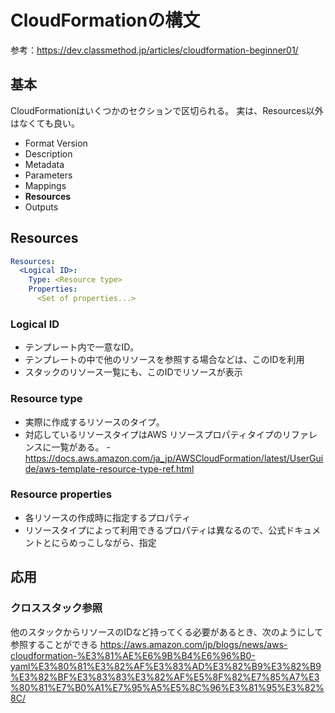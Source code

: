 # CloudFormationの構文

参考：<https://dev.classmethod.jp/articles/cloudformation-beginner01/>

## 基本

CloudFormationはいくつかのセクションで区切られる。
実は、Resources以外はなくても良い。

- Format Version
- Description
- Metadata
- Parameters
- Mappings
- **Resources**
- Outputs

## Resources

```yaml
Resources:
  <Logical ID>:
    Type: <Resource type>
    Properties:
      <Set of properties...>
```

### Logical ID

- テンプレート内で一意なID。
- テンプレートの中で他のリソースを参照する場合などは、このIDを利用
- スタックのリソース一覧にも、このIDでリソースが表示

### Resource type

- 実際に作成するリソースのタイプ。
- 対応しているリソースタイプはAWS リソースプロパティタイプのリファレンスに一覧がある。
-　<https://docs.aws.amazon.com/ja_jp/AWSCloudFormation/latest/UserGuide/aws-template-resource-type-ref.html>

### Resource properties

- 各リソースの作成時に指定するプロパティ
- リソースタイプによって利用できるプロパティは異なるので、公式ドキュメントとにらめっこしながら、指定

## 応用

### クロススタック参照

他のスタックからリソースのIDなど持ってくる必要があるとき、次のようにして参照することができる
<https://aws.amazon.com/jp/blogs/news/aws-cloudformation-%E3%81%AE%E6%9B%B4%E6%96%B0-yaml%E3%80%81%E3%82%AF%E3%83%AD%E3%82%B9%E3%82%B9%E3%82%BF%E3%83%83%E3%82%AF%E5%8F%82%E7%85%A7%E3%80%81%E7%B0%A1%E7%95%A5%E5%8C%96%E3%81%95%E3%82%8C/>
